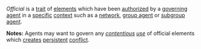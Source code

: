 *Official* is a [trait](https://github.com/gcassel/Modular-Organization-Terminology/blob/master/terms/trait.md) of [elements](https://github.com/gcassel/Modular-Organization-Terminology/blob/master/terms/element.md) which have been [authorized](https://github.com/gcassel/Modular-Organization-Terminology/blob/master/terms/authority.md) by a [governing](https://github.com/gcassel/Modular-Organization-Terminology/blob/master/terms/governance.md) [agent](https://github.com/gcassel/Modular-Organization-Terminology/blob/master/terms/agent.md) in a [specific](https://github.com/gcassel/Modular-Organization-Terminology/blob/master/terms/specific.md) [context](https://github.com/gcassel/Modular-Organization-Terminology/blob/master/terms/context.md) such as a [network](https://github.com/gcassel/Modular-Organization-Terminology/blob/master/terms/network.md), [group agent](https://github.com/gcassel/Modular-Organization-Terminology/blob/master/compound-terms/group-agent.md) or [subgroup agent](https://github.com/gcassel/Modular-Organization-Terminology/blob/master/compound-terms/subgroup-agent.md).

**Notes:**  Agents may want to govern any *[contentious](https://github.com/gcassel/Modular-Organization-Terminology/blob/master/terms/contend.md) [use](https://github.com/gcassel/Modular-Organization-Terminology/blob/master/terms/use.md)* of official elements which [creates](https://github.com/gcassel/Modular-Organization-Terminology/blob/master/terms/create.md) [persistent](https://github.com/gcassel/Modular-Organization-Terminology/blob/master/terms/persist.md) [conflict](https://github.com/gcassel/Modular-Organization-Terminology/blob/master/terms/conflict.md).
